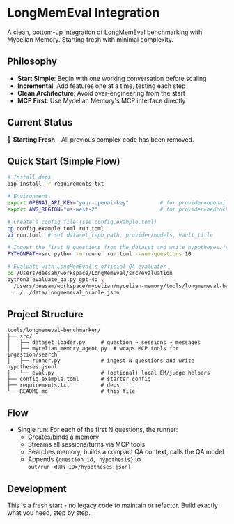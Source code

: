 # LongMemEval Integration

A clean, bottom-up integration of LongMemEval benchmarking with Mycelian Memory. Starting fresh with minimal complexity.

## Philosophy

- **Start Simple**: Begin with one working conversation before scaling
- **Incremental**: Add features one at a time, testing each step
- **Clean Architecture**: Avoid over-engineering from the start
- **MCP First**: Use Mycelian Memory's MCP interface directly

## Current Status

🚧 **Starting Fresh** - All previous complex code has been removed.

## Quick Start (Simple Flow)

```bash
# Install deps
pip install -r requirements.txt

# Environment
export OPENAI_API_KEY="your-openai-key"          # for provider=openai
export AWS_REGION="us-west-2"                    # for provider=bedrock

# Create a config file (see config.example.toml)
cp config.example.toml run.toml
vi run.toml  # set dataset_repo_path, provider/models, vault_title

# Ingest the first N questions from the dataset and write hypotheses.jsonl
PYTHONPATH=src python -m runner run.toml --num-questions 10

# Evaluate with LongMemEval's official QA evaluator
cd /Users/deesam/workspace/LongMemEval/src/evaluation
python3 evaluate_qa.py gpt-4o \
  /Users/deesam/workspace/mycelian/mycelian-memory/tools/longmemeval-benchmarker/out/run_<RUN_ID>/hypotheses.jsonl \
  ../../data/longmemeval_oracle.json
```

## Project Structure

```
tools/longmemeval-benchmarker/
├── src/
│   ├── dataset_loader.py     # question → sessions → messages
│   ├── mycelian_memory_agent.py  # wraps MCP tools for ingestion/search
│   ├── runner.py             # ingest N questions and write hypotheses.jsonl
│   └── eval.py               # (optional) local EM/judge helpers
├── config.example.toml       # starter config
├── requirements.txt          # deps
└── README.md                 # this file
```

## Flow

- Single run: For each of the first N questions, the runner:
  - Creates/binds a memory
  - Streams all sessions/turns via MCP tools
  - Searches memory, builds a compact QA context, calls the QA model
  - Appends `{question_id, hypothesis}` to `out/run_<RUN_ID>/hypotheses.jsonl`

## Development

This is a fresh start - no legacy code to maintain or refactor. Build exactly what you need, step by step.
